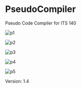 # PseudoCompiler
Pseudo Code Compiler for ITS 140

![p1](http://f.worldscolli.de/r3lyy.png)

![p2](http://f.worldscolli.de/vn4h5.png)

![p3](http://f.worldscolli.de/8um9r.png)

![p4](http://f.worldscolli.de/p2xmb.png)

![p5](http://f.worldscolli.de/4mz4k.png)

Version: 1.4
